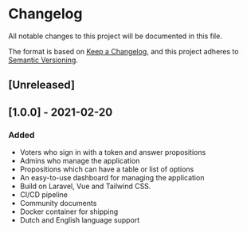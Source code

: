 # Changelog

All notable changes to this project will be documented in this file.

The format is based on [Keep a Changelog](https://keepachangelog.com/en/1.0.0/), and this project adheres
to [Semantic Versioning](https://semver.org/spec/v2.0.0.html).

## [Unreleased]

## [1.0.0] - 2021-02-20

### Added

-   Voters who sign in with a token and answer propositions
-   Admins who manage the application
-   Propositions which can have a table or list of options
-   An easy-to-use dashboard for managing the application
-   Build on Laravel, Vue and Tailwind CSS.
-   CI/CD pipeline
-   Community documents
-   Docker container for shipping
-   Dutch and English language support
